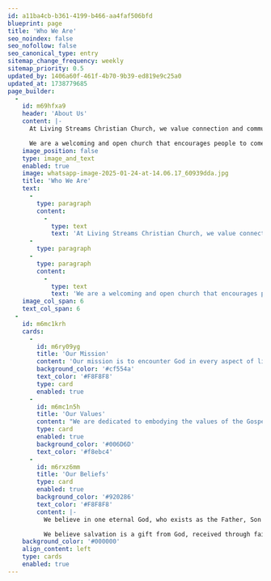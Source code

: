 ```yaml
---
id: a11ba4cb-b361-4199-b466-aa4faf506bfd
blueprint: page
title: 'Who We Are'
seo_noindex: false
seo_nofollow: false
seo_canonical_type: entry
sitemap_change_frequency: weekly
sitemap_priority: 0.5
updated_by: 1406a60f-461f-4b70-9b39-ed819e9c25a0
updated_at: 1738779685
page_builder:
  -
    id: m69hfxa9
    header: 'About Us'
    content: |-
      At Living Streams Christian Church, we value connection and community. Our teachings are built around connecting people to each other and to God.

      We are a welcoming and open church that encourages people to come and share in the love of Jesus. Come join our community and grow in your faith alongside others who have the same beliefs and values.
    image_position: false
    type: image_and_text
    enabled: true
    image: whatsapp-image-2025-01-24-at-14.06.17_60939dda.jpg
    title: 'Who We Are'
    text:
      -
        type: paragraph
        content:
          -
            type: text
            text: 'At Living Streams Christian Church, we value connection and community. Our teachings are built around connecting people to each other and to God.'
      -
        type: paragraph
      -
        type: paragraph
        content:
          -
            type: text
            text: 'We are a welcoming and open church that encourages people to come and share in the love of Jesus. Come join our community and grow in your faith alongside others who have the same beliefs and values.'
    image_col_span: 6
    text_col_span: 6
  -
    id: m6mc1krh
    cards:
      -
        id: m6ry09yg
        title: 'Our Mission'
        content: 'Our mission is to encounter God in every aspect of life, to experience His transformative power, and to arise as a community of believers, empowered by the Holy Spirit, to boldly share the gospel with those around us and beyond.'
        background_color: '#cf554a'
        text_color: '#F8F8F8'
        type: card
        enabled: true
      -
        id: m6mc1n5h
        title: 'Our Values'
        content: "We are dedicated to embodying the values of the Gospel of Jesus Christ in all areas of life. Our mission is to love God wholeheartedly, love others selflessly, and share the life-transforming message of Jesus with the world. Through these actions, we strive to reflect God's love and bring His hope to those around us."
        type: card
        enabled: true
        background_color: '#006D6D'
        text_color: '#f8ebc4'
      -
        id: m6rxz6mm
        title: 'Our Beliefs'
        type: card
        enabled: true
        background_color: '#920286'
        text_color: '#F8F8F8'
        content: |-
          We believe in one eternal God, who exists as the Father, Son (Jesus Christ), and Holy Spirit. Jesus Christ is the Son of God, who lived, died for our sins, and rose again to offer salvation and eternal life. The Bible is the inspired Word of God and is our guide for faith and living.

          We believe salvation is a gift from God, received through faith in Jesus. The Church is the body of believers called to worship, serve, and spread the Gospel. We also believe in the second coming of Christ, where He will return to judge and establish His eternal Kingdom.
    background_color: '#000000'
    align_content: left
    type: cards
    enabled: true
---
```

